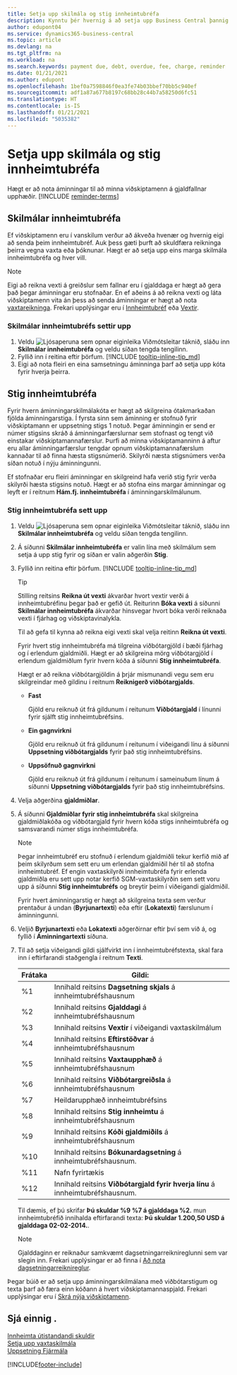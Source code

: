 ```yaml
---
title: Setja upp skilmála og stig innheimtubréfa
description: Kynntu þér hvernig á að setja upp Business Central þannig að hægt sé að senda innheimtubréf til viðskiptamanns varðandi gjaldfallinnar greiðslu og bæta kostnaði eða þóknun við greiðsluna vegna tafarinnar.
author: edupont04
ms.service: dynamics365-business-central
ms.topic: article
ms.devlang: na
ms.tgt_pltfrm: na
ms.workload: na
ms.search.keywords: payment due, debt, overdue, fee, charge, reminder
ms.date: 01/21/2021
ms.author: edupont
ms.openlocfilehash: 1bef0a7598846f0ea3fe74b03bbef70bb5c940ef
ms.sourcegitcommit: adf1a87a677b8197c68bb28c44b7a58250d6fc51
ms.translationtype: HT
ms.contentlocale: is-IS
ms.lasthandoff: 01/21/2021
ms.locfileid: "5035382"
---
```

# <a name="set-up-reminder-terms-and-levels"></a>Setja upp skilmála og stig innheimtubréfa

Hægt er að nota áminningar til að minna viðskiptamenn á gjaldfallnar upphæðir. [!INCLUDE [reminder-terms](includes/reminder-terms.md)]

## <a name="reminder-terms"></a>Skilmálar innheimtubréfa

Ef viðskiptamenn eru í vanskilum verður að ákveða hvenær og hvernig eigi að senda þeim innheimtubréf. Auk þess gæti þurft að skuldfæra reikninga þeirra vegna vaxta eða þóknunar. Hægt er að setja upp eins marga skilmála innheimtubréfa og hver vill.  

> [!NOTE]
> Eigi að reikna vexti á greiðslur sem fallnar eru í gjalddaga er hægt að gera það þegar áminningar eru stofnaðar. En ef aðeins á að reikna vexti og láta viðskiptamenn vita án þess að senda áminningar er hægt að nota [vaxtareikninga](finance-setup-finance-charges.md). Frekari upplýsingar eru í [Innheimtubréf](receivables-collect-outstanding-balances.md#reminders) eða [Vextir](receivables-collect-outstanding-balances.md#finance-charges).

### <a name="to-set-up-reminder-terms"></a>Skilmálar innheimtubréfs settir upp

1. Veldu ![Ljósaperuna sem opnar eiginleika Viðmótsleitar](media/ui-search/search_small.png "Segðu mér hvað þú vilt gera") táknið, sláðu inn **Skilmálar innheimtubréfa** og veldu síðan tengda tengilinn.  
2. Fyllið inn í reitina eftir þörfum. [!INCLUDE [tooltip-inline-tip_md](includes/tooltip-inline-tip_md.md)]  
3. Eigi að nota fleiri en eina samsetningu áminninga þarf að setja upp kóta fyrir hverja þeirra.

## <a name="reminder-levels"></a>Stig innheimtubréfa

Fyrir hvern áminningarskilmálakóta er hægt að skilgreina ótakmarkaðan fjölda áminningarstiga. Í fyrsta sinn sem áminning er stofnuð fyrir viðskiptamann er uppsetning stigs 1 notuð. Þegar áminningin er send er númer stigsins skráð á áminningarfærslurnar sem stofnast og tengt við einstakar viðskiptamannafærslur. Þurfi að minna viðskiptamanninn á aftur eru allar áminningarfærslur tengdar opnum viðskiptamannafærslum kannaðar til að finna hæsta stigsnúmerið. Skilyrði næsta stigsnúmers verða síðan notuð í nýju áminningunni.

Ef stofnaðar eru fleiri áminningar en skilgreind hafa verið stig fyrir verða skilyrði hæsta stigsins notuð. Hægt er að stofna eins margar áminningar og leyft er í reitnum **Hám.fj. innheimtubréfa** í áminningarskilmálunum.

### <a name="to-set-up-reminder-levels"></a>Stig innheimtubréfa sett upp

1. Veldu ![Ljósaperuna sem opnar eiginleika Viðmótsleitar](media/ui-search/search_small.png "Segðu mér hvað þú vilt gera") táknið, sláðu inn **Skilmálar innheimtubréfa** og veldu síðan tengda tengilinn.  
2. Á síðunni **Skilmálar innheimtubréfa** er valin lína með skilmálum sem setja á upp stig fyrir og síðan er valin aðgerðin **Stig**.  
3. Fyllið inn reitina eftir þörfum. [!INCLUDE [tooltip-inline-tip_md](includes/tooltip-inline-tip_md.md)]  

    > [!TIP]
    > Stilling reitsins **Reikna út vexti** ákvarðar hvort vextir verði á innheimtubréfinu þegar það er gefið út. Reiturinn **Bóka vexti** á síðunni **Skilmálar innheimtubréfa** ákvarðar hinsvegar hvort bóka verði reiknaða vexti í fjárhag og viðskiptavinalykla.
    >
    > Til að gefa til kynna að reikna eigi vexti skal velja reitinn **Reikna út vexti**.

    Fyrir hvert stig innheimtubréfa má tilgreina viðbótargjöld í bæði fjárhag og í erlendum gjaldmiðli. Hægt er að skilgreina mörg viðbótargjöld í erlendum gjaldmiðlum fyrir hvern kóða á síðunni **Stig innheimtubréfa**.  

    Hægt er að reikna viðbótargjöldin á þrjár mismunandi vegu sem eru skilgreindar með gildinu í reitnum **Reiknigerð viðbótargjalds**.  

    - **Fast**

        Gjöld eru reiknuð út frá gildunum í reitunum **Viðbótargjald** í línunni fyrir sjálft stig innheimtubréfsins.  
    - **Ein gagnvirkni**

        Gjöld eru reiknuð út frá gildunum í reitunum í viðeigandi línu á síðunni **Uppsetning viðbótargjalds** fyrir það stig innheimtubréfsins.
    - **Uppsöfnuð gagnvirkni**

        Gjöld eru reiknuð út frá gildunum í reitunum í sameinuðum línum á síðunni **Uppsetning viðbótargjalds** fyrir það stig innheimtubréfsins.

4. Velja aðgerðina **gjaldmiðlar**.
5. Á síðunni **Gjaldmiðlar fyrir stig innheimtubréfa** skal skilgreina gjaldmiðlakóða og viðbótargjald fyrir hvern kóða stigs innheimtubréfa og samsvarandi númer stigs innheimtubréfa.

    > [!NOTE]  
    > Þegar innheimtubréf eru stofnuð í erlendum gjaldmiðli tekur kerfið mið af þeim skilyrðum sem sett eru um erlendan gjaldmiðil hér til að stofna innheimtubréf. Ef engin vaxtaskilyrði innheimtubréfa fyrir erlenda gjaldmiðla eru sett upp notar kerfið SGM-vaxtaskilyrðin sem sett voru upp á síðunni **Stig innheimtubréfs** og breytir þeim í viðeigandi gjaldmiðil.

    Fyrir hvert áminningarstig er hægt að skilgreina texta sem verður prentaður á undan (**Byrjunartexti**) eða eftir (**Lokatexti**) færslunum í áminningunni.

6. Veljið **Byrjunartexti** eða **Lokatexti** aðgerðirnar eftir því sem við á, og fyllið í **Áminningartexti** síðuna.
7. Til að setja viðeigandi gildi sjálfvirkt inn í innheimtubréfstexta, skal fara inn í eftirfarandi staðgengla í reitnum **Texti**.  

    |Frátaka|Gildi:|  
    |-----------------|-----------|  
    |%1|Innihald reitsins **Dagsetning skjals** á innheimtubréfshausnum|  
    |%2|Innihald reitsins **Gjalddagi** á innheimtubréfshausnum|  
    |%3|Innihald reitsins **Vextir** í viðeigandi vaxtaskilmálum|  
    |%4|Innihald reitsins **Eftirstöðvar** á innheimtubréfshausnum|  
    |%5|Innihald reitsins **Vaxtaupphæð** á innheimtubréfshausnum|  
    |%6|Innihald reitsins **Viðbótargreiðsla** á innheimtubréfshausnum|  
    |%7|Heildarupphæð innheimtubréfsins|  
    |%8|Innihald reitsins **Stig innheimtu** á innheimtubréfshausnum|  
    |%9|Innihald reitsins **Kóði gjaldmiðils** á innheimtubréfshausnum|  
    |%10|Innihald reitsins **Bókunardagsetning** á innheimtubréfshausnum.|  
    |%11|Nafn fyrirtækis|  
    |%12|Innihald reitsins **Viðbótargjald fyrir hverja línu** á innheimtubréfshausnum.|  

    Til dæmis, ef þú skrifar **Þú skuldar %9 %7 á gjalddaga %2.** mun innheimtubréfið innihalda eftirfarandi texta: **Þú skuldar 1.200,50 USD á gjalddaga 02-02-2014.**.

    > [!NOTE]
    > Gjalddaginn er reiknaður samkvæmt dagsetningarreiknireglunni sem var slegin inn. Frekari upplýsingar er að finna í [Að nota dagsetningarreiknireglur](ui-enter-date-ranges.md#using-date-formulas).

Þegar búið er að setja upp áminningarskilmálana með viðbótarstigum og texta þarf að færa einn kóðann á hvert viðskiptamannaspjald. Frekari upplýsingar eru í [Skrá nýja viðskiptamenn](sales-how-register-new-customers.md).  

## <a name="see-also"></a>Sjá einnig .

[Innheimta útistandandi skuldir](receivables-collect-outstanding-balances.md)  
[Setja upp vaxtaskilmála](finance-setup-finance-charges.md)  
[Uppsetning Fjármála](finance-setup-finance.md)  


[!INCLUDE[footer-include](includes/footer-banner.md)]